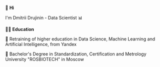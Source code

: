 👋 **Hi**

I'm Dmitrii Drujinin - Data Scientist 📊

👨‍🎓 **Education**

🌱 Retraining of higher education in Data Science, Machine Learning and Artificial Intelligence, 
from Yandex

🌱 Bachelor's Degree in Standardization, Certification and Metrology 
University "ROSBIOTECH" in Moscow
